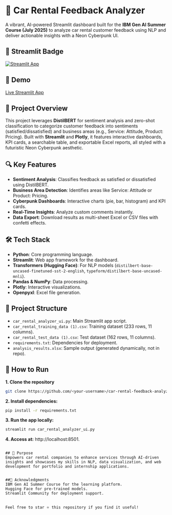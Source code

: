 # 🚗 Car Rental Feedback Analyzer

A vibrant, AI-powered Streamlit dashboard built for the **IBM Gen AI Summer Course (July 2025)** to analyze car rental customer feedback using NLP and deliver actionable insights with a Neon Cyberpunk UI.

## 🌟 Streamlit Badge
[![Streamlit App](https://static.streamlit.io/badges/streamlit_badge_black_white.svg)](https://carrentalfeedbackanalyzer-ibm-shalvisurve.streamlit.app)

## 🌟 Demo
[Live Streamlit App](https://carrentalfeedbackanalyzer-ibm-shalvisurve.streamlit.app)

## 📖 Project Overview
This project leverages **DistilBERT** for sentiment analysis and zero-shot classification to categorize customer feedback into sentiments (satisfied/dissatisfied) and business areas (e.g., Service: Attitude, Product: Pricing). Built with **Streamlit** and **Plotly**, it features interactive dashboards, KPI cards, a searchable table, and exportable Excel reports, all styled with a futuristic Neon Cyberpunk aesthetic.

## 🔍 Key Features
- **Sentiment Analysis**: Classifies feedback as satisfied or dissatisfied using DistilBERT.
- **Business Area Detection**: Identifies areas like Service: Attitude or Product: Pricing.
- **Cyberpunk Dashboards**: Interactive charts (pie, bar, histogram) and KPI cards.
- **Real-Time Insights**: Analyze custom comments instantly.
- **Data Export**: Download results as multi-sheet Excel or CSV files with confetti effects.

## 🛠️ Tech Stack
- **Python**: Core programming language.
- **Streamlit**: Web app framework for the dashboard.
- **Transformers (Hugging Face)**: For NLP models (`distilbert-base-uncased-finetuned-sst-2-english`, `typeform/distilbert-base-uncased-mnli`).
- **Pandas & NumPy**: Data processing.
- **Plotly**: Interactive visualizations.
- **Openpyxl**: Excel file generation.

## 📂 Project Structure
- `car_rental_analyzer_ui.py`: Main Streamlit app script.
- `car_rental_training_data (1).csv`: Training dataset (233 rows, 11 columns).
- `car_rental_test_data (1).csv`: Test dataset (162 rows, 11 columns).
- `requirements.txt`: Dependencies for deployment.
- `analysis_results.xlsx`: Sample output (generated dynamically, not in repo).

## 🚀 How to Run
**1. Clone the repository**
   ```bash
   git clone https://github.com/<your-username>/car-rental-feedback-analyzer.git
   ```

**2. Install dependencies:**
   ```bash
   pip install -r requirements.txt
   ```

**3. Run the app locally:**
   ```bash
   streamlit run car_rental_analyzer_ui.py
   ```

**4. Access at:**
   http://localhost:8501.
   ```

## 🎯 Purpose
Empowers car rental companies to enhance services through AI-driven insights and showcases my skills in NLP, data visualization, and web development for portfolio and internship applications.


##🙌 Acknowledgments
IBM Gen AI Summer Course for the learning platform.
Hugging Face for pre-trained models.
Streamlit Community for deployment support.


Feel free to star ⭐ this repository if you find it useful!
